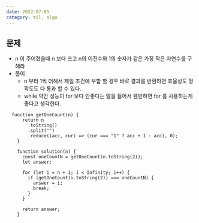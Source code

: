 ```yaml
---
date: 2022-07-01
category: til, algo
---
```


## 문제

- n 이 주어졌을때 n 보다 크고 n의 이진수와 1의 숫자가 같은 가장 작은 자연수를 구해라
- 풀이
  - n 부터 1씩 더해서 제일 조건에 부합 할 경우 바로 결과를 반환하면 효율성도 정확도도 다 통과 할 수 있다.
  - while 약간 성능이 for 보다 안좋다는 말을 들어서 웬만하면 for 를 사용하는게 좋다고 생각한다.

```
  function getOneCount(n) {
      return n
        .toString()
        .split("")
        .reduce((acc, cur) => (cur === "1" ? acc + 1 : acc), 0);
    }

    function solution(n) {
      const oneCountN = getOneCount(n.toString(2));
      let answer;

      for (let i = n + 1; i < Infinity; i++) {
        if (getOneCount(i.toString(2)) === oneCountN) {
          answer = i;
          break;
        }
      }

      return answer;
    }
```
